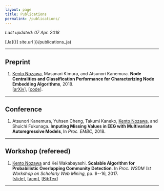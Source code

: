 ```yaml
---
layout: page
title: Publications
permalink: /publications/
---
```


_Last updated: 07 Apr. 2018_

[Ja]({{ site.url }}/publications_ja)

---

## Preprint

1. <u>Kento Nozawa</u>, Masanari Kimura, and Atsunori Kanemura. __Node Centralities and Classification Performance for Characterizing Node Embedding Algorithms__, 2018. <br /> [[arXiv](https://arxiv.org/abs/1802.06368)], [[code](https://github.com/nzw0301/iclrw2018)].

---

## Conference

1. Atsunori Kanemura, Yuhsen Cheng, Takumi Kaneko, <u>Kento Nozawa</u>, and Shuichi Fukunaga.  __Imputing Missing Values in EEG with Multivariate Autoregressive Models__, In *Proc. EMBC*, 2018.

---

## Workshop (refereed)

1. <u>Kento Nozawa</u> and Kei Wakabayashi. __Scalable Algorithm for Probabilistic Overlapping Community Detection__. In *Proc. WSDM 1st Workshop on Scholarly Web Mining*, pp. 9--16, 2017. <br /> [[slide](https://ornlcda.github.io/SWM2017/slides/swm_2017-paper_5.pdf)], [[acm](http://dl.acm.org/citation.cfm?id=3057150&CFID=755784727&CFTOKEN=89060339)], [[BibTex](http://nzw0301.github.io/bibtex/nzw-swm2017.bib)]

---
